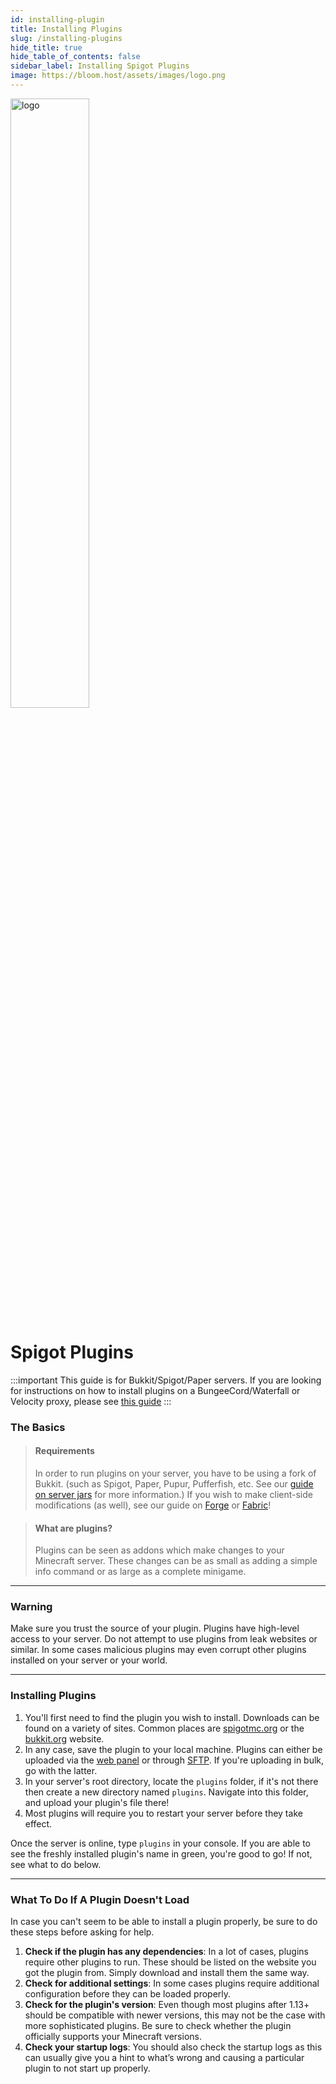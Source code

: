 ```yaml
---
id: installing-plugin
title: Installing Plugins
slug: /installing-plugins
hide_title: true
hide_table_of_contents: false
sidebar_label: Installing Spigot Plugins
image: https://bloom.host/assets/images/logo.png
---
```


<div class="text--center">
<img src="https://bloom.host/logo-white.svg" alt="logo" height="50%" width="50%"/>
<h1>Spigot Plugins</h1>
</div>

:::important
This guide is for Bukkit/Spigot/Paper servers. If you are looking for instructions on how to install plugins on a BungeeCord/Waterfall or Velocity proxy, please see [this guide](proxy-plugins.md)
:::

### The Basics
> #### Requirements
> 
> In order to run plugins on your server, you have to be using a fork of Bukkit. (such as Spigot, Paper, Pupur, Pufferfish, etc. See our [guide on server jars](../running_a_server/jars.md) for more information.) If you wish to make client-side modifications (as well), see our guide on [Forge](forge-mods.md) or [Fabric](fabric-mods.md)!

> #### What are plugins?
>
> Plugins can be seen as addons which make changes to your Minecraft server. These changes can be as small as adding a simple info command or as large as a complete minigame. 

---

### Warning

Make sure you trust the source of your plugin. Plugins have high-level access to your server. Do not attempt to use plugins from leak websites or similar. In some cases malicious plugins may even corrupt other plugins installed on your server or your world. 

---

### Installing Plugins

1. You'll first need to find the plugin you wish to install. Downloads can be found on a variety of sites. Common places are [spigotmc.org](https://spigotmc.org/resources) or the [bukkit.org](https://dev.bukkit.org) website.
2. In any case, save the plugin to your local machine. Plugins can either be uploaded via the [web panel](https://mc.bloom.host) or through [SFTP](../using_the_panel/sftp.md). If you're uploading in bulk, go with the latter.
3. In your server's root directory, locate the `plugins` folder, if it's not there then create a new directory named `plugins`. Navigate into this folder, and upload your plugin's file there!
4. Most plugins will require you to restart your server before they take effect.

Once the server is online, type `plugins` in your console. If you are able to see the freshly installed plugin's name in green, you're good to go! If not, see what to do below.

---

### What To Do If A Plugin Doesn't Load

In case you can't seem to be able to install a plugin properly, be sure to do these steps before asking for help.

1. **Check if the plugin has any dependencies**: In a lot of cases, plugins require other plugins to run. These should be listed on the website you got the plugin from. Simply download and install them the same way.
2. **Check for additional settings**: In some cases plugins require additional configuration before they can be loaded properly.
3. **Check for the plugin's version**: Even though most plugins after 1.13+ should be compatible with newer versions, this may not be the case with more sophisticated plugins. Be sure to check whether the plugin officially supports your Minecraft versions.
4. **Check your startup logs**: You should also check the startup logs as this can usually give you a hint to what’s wrong and causing a particular plugin to not start up properly. 
